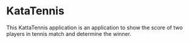 # KataTennis
This KattaTennis application is an application to show the score of two players in tennis match and determine the winner.
